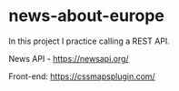# news-about-europe

In this project I practice calling a REST API.

News API - https://newsapi.org/

Front-end: https://cssmapsplugin.com/
